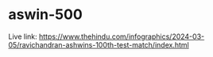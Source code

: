# aswin-500

Live link: https://www.thehindu.com/infographics/2024-03-05/ravichandran-ashwins-100th-test-match/index.html

